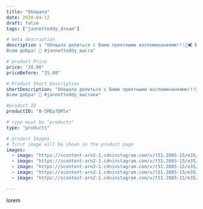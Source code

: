 ```yaml
---
title: "Обещала"
date: 2020-04-12
draft: false
tags: ["jannetteddy_dream"]

# meta description
description : "Обещала делиться с Вами приятными воспоминаниями!!!💫🕊 Вот одно из моих ярких и запоминающихся впечатлений за последний год! 💕
Всем добра! 🙏 #jannetteddy_выста"

# product Price
price: "20.00"
priceBefore: "25.00"

# Product Short Description
shortDescription: "Обещала делиться с Вами приятными воспоминаниями!!!💫🕊 Вот одно из моих ярких и запоминающихся впечатлений за последний год! 💕
Всем добра! 🙏 #jannetteddy_выстаки"

#product ID
productID: "B-5MEp7DMle"

# type must be "products"
type: "products"

# product Images
# first image will be shown in the product page
images:
  - image: "https://scontent-arn2-1.cdninstagram.com/v/t51.2885-15/e35/s1080x1080/93758221_690074881758544_8085371997976956527_n.jpg?_nc_ht=scontent-arn2-1.cdninstagram.com&_nc_cat=104&_nc_ohc=chi9J7vEopkAX-OQ3LU&tp=1&oh=1e66ac1a9b97c458870423ca23abe25b&oe=605B260F&ig_cache_key=MjI4NTkxMTM3ODQ1ODgxOTMyMg%3D%3D.2"
  - image: "https://scontent-arn2-1.cdninstagram.com/v/t51.2885-15/e35/s1080x1080/92885439_216937296073101_549086059209459537_n.jpg?_nc_ht=scontent-arn2-1.cdninstagram.com&_nc_cat=109&_nc_ohc=MBKbOH2kCE0AX8YsFOu&tp=1&oh=288ffa556c29e295ae21f3387a68ed59&oe=605CD1BC&ig_cache_key=MjI4NTkxMTM3ODQzMzUxNjEwMw%3D%3D.2"
  - image: "https://scontent-arn2-1.cdninstagram.com/v/t51.2885-15/e35/s1080x1080/92740807_849023565617975_8812097480484740301_n.jpg?_nc_ht=scontent-arn2-1.cdninstagram.com&_nc_cat=111&_nc_ohc=yXCKB8Zf4CUAX8uawk0&tp=1&oh=f0637a4744370dc8e1ce24e0e21e58e9&oe=605C5482&ig_cache_key=MjI4NTkxMTM3ODQ0MTk0NTMzMw%3D%3D.2"
  - image: "https://scontent-arn2-1.cdninstagram.com/v/t51.2885-15/e35/s1080x1080/92619183_580576589332377_1522201517027163423_n.jpg?_nc_ht=scontent-arn2-1.cdninstagram.com&_nc_cat=109&_nc_ohc=yTZOOgbGnOQAX_j-pIY&tp=1&oh=b9eb96d79314a7d0c1e7262f01b22299&oe=605A69FC&ig_cache_key=MjI4NTkxMTM3ODM5OTkxOTM0Ng%3D%3D.2"
  - image: "https://scontent-arn2-1.cdninstagram.com/v/t51.2885-15/e35/s1080x1080/93218185_2821034734684771_1253644701731033840_n.jpg?_nc_ht=scontent-arn2-1.cdninstagram.com&_nc_cat=107&_nc_ohc=X6kFZOnMMjIAX90Ahqi&tp=1&oh=d1b551d8759692cc198490a9acc60776&oe=605D13DF&ig_cache_key=MjI4NTkxMTM3ODQ1MDMwNTY5NA%3D%3D.2"

---
```

lorem
